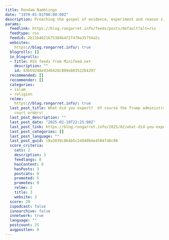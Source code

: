 ```yaml
---
title: Rondam Ramblings
date: "1970-01-01T00:00:00Z"
description: Preaching the gospel of evidence, experiment and reason since 2003.
params:
  feedlink: https://blog.rongarret.info/feeds/posts/default?alt=rss
  feedtype: rss
  feedid: 2b11b4621675304b4f2f470a35754a2c
  websites:
    https://blog.rongarret.info/: true
  blogrolls: []
  in_blogrolls:
  - title: RSS feeds from Minifeed.net
    description: ""
    id: 83b59248e9346428c889eb03522b4297
  recommended: []
  recommender: []
  categories:
  - islam
  - religion
  relme:
    https://blog.rongarret.info/: true
  last_post_title: What did you expect?  Of course the Trump administration will defy
    court orders!
  last_post_description: ""
  last_post_date: "2025-02-10T22:25:00Z"
  last_post_link: https://blog.rongarret.info/2025/02/what-did-you-expect-of-course-trump.html
  last_post_categories: []
  last_post_language: ""
  last_post_guid: c9a3039c864b5c24940b4e4504f48c98
  score_criteria:
    cats: 2
    description: 3
    feedlangs: 0
    hasContent: 0
    hasPosts: 3
    postcats: 0
    promoted: 5
    promotes: 0
    relme: 2
    title: 3
    website: 2
  score: 20
  ispodcast: false
  isnoarchive: false
  innetwork: true
  language: ""
  postcount: 25
  avgpostlen: 0
---
```

